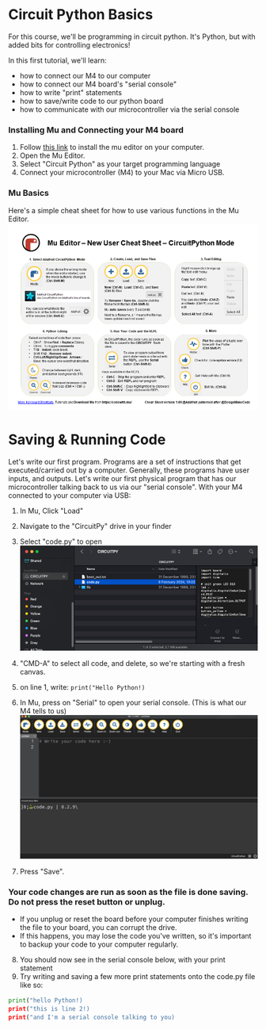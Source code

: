 # Circuit Python Basics 

For this course, we'll be programming in circuit python. It's Python, but with added bits for controlling electronics!

In this first tutorial, we'll learn:
* how to connect our M4 to our computer
* how to connect our M4 board's "serial console"
* how to write "print" statements
* how to save/write code to our python board
* how to communicate with our microcontroller via the serial console

###  Installing Mu and Connecting your M4 board
1. Follow [this link](https://codewith.mu/en/download) to install the mu editor on your computer. 
2. Open the Mu Editor. 
3. Select "Circuit Python" as your target programming language
4. Connect your microcontroller (M4) to your Mac via Micro USB. 

### Mu Basics
Here's a simple cheat sheet for how to use various functions in the Mu Editor. 
![mu_basics](mu_basics.png)

# Saving &  Running Code
Let's write our first program. Programs are a set of instructions that get executed/carried out by a computer. Generally, these programs have user inputs, and outputs. Let's write our first physical program that has our microcontroller talking back to us via our "serial console". With your M4 connected to your computer via USB:
1. In Mu, Click "Load"
2. Navigate to the "CircuitPy" drive in your finder
3. Select "code.py" to open
![Circuit](circuit_py.png)

4. "CMD-A" to select all code, and delete, so we're starting with a fresh canvas. 
5. on line 1, write: 
` print("Hello Python!) `
6. In Mu, press on "Serial" to open your serial console. (This is what our M4 tells to us)
![serial](serial.png)
7. Press "Save". 
### **Your code changes are run as soon as the file is done saving. Do not press the reset button or unplug.**
- If you unplug or reset the board before your computer finishes writing the file to your board, you can corrupt the drive. 
- If this happens, you may lose the code you've written, so it's important to backup your code to your computer regularly.


8. You should now see in the serial console below, with your print statement
9. Try writing and saving a few more print statements onto the code.py file like so:
```python
print("hello Python!)
print("this is line 2!)
print("and I'm a serial console talking to you)
```
